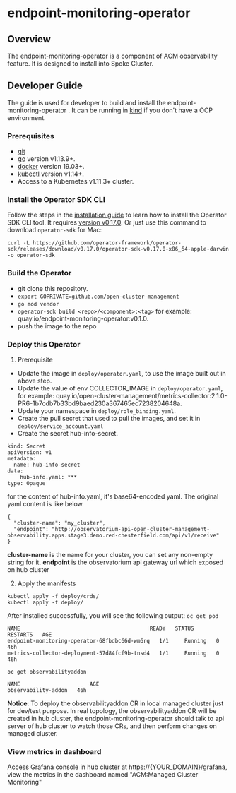 # endpoint-monitoring-operator

## Overview

The endpoint-monitoring-operator is a component of ACM observability feature. It is designed to install into Spoke Cluster.


## Developer Guide
The guide is used for developer to build and install the endpoint-monitoring-operator . It can be running in [kind][install_kind] if you don't have a OCP environment.

### Prerequisites

- [git][git_tool]
- [go][go_tool] version v1.13.9+.
- [docker][docker_tool] version 19.03+.
- [kubectl][kubectl_tool] version v1.14+.
- Access to a Kubernetes v1.11.3+ cluster.

### Install the Operator SDK CLI

Follow the steps in the [installation guide][install_guide] to learn how to install the Operator SDK CLI tool. It requires [version v0.17.0][operator_sdk_v0.17.0].
Or just use this command to download `operator-sdk` for Mac:
```
curl -L https://github.com/operator-framework/operator-sdk/releases/download/v0.17.0/operator-sdk-v0.17.0-x86_64-apple-darwin -o operator-sdk
```

### Build the Operator

- git clone this repository.
- `export GOPRIVATE=github.com/open-cluster-management`
- `go mod vendor`
- `operator-sdk build <repo>/<component>:<tag>` for example: quay.io/endpoint-monitoring-operator:v0.1.0.
- push the image to the repo


### Deploy this Operator

1. Prerequisite
- Update the image in `deploy/operator.yaml`, to use the image built out in above step.
- Update the value of env COLLECTOR_IMAGE in `deploy/operator.yaml`, for example: quay.io/open-cluster-management/metrics-collector:2.1.0-PR6-1b7cdb7b33bd9baed230a367465ec7238204648a.
- Update your namespace in `deploy/role_binding.yaml`.
- Create the pull secret that used to pull the images, and set it in `deploy/service_account.yaml`
- Create the secret hub-info-secret.
```
kind: Secret
apiVersion: v1
metadata:
  name: hub-info-secret
data:
    hub-info.yaml: ***
type: Opaque
``` 
for the content of hub-info.yaml, it's base64-encoded yaml. The original yaml content is like below.
```
{
  "cluster-name": "my_cluster",
  "endpoint": "http://observatorium-api-open-cluster-management-observability.apps.stage3.demo.red-chesterfield.com/api/v1/receive"
}
```
**cluster-name** is the name for your cluster, you can set any non-empty string for it. **endpoint** is the observatorium api gateway url which exposed on hub cluster 

2. Apply the manifests
```
kubectl apply -f deploy/crds/
kubectl apply -f deploy/

```
After installed successfully, you will see the following output:
`oc get pod`
```
NAME                                         READY   STATUS    RESTARTS   AGE
endpoint-monitoring-operator-68fbdbc66d-wm6rq   1/1     Running   0          46h
metrics-collector-deployment-57d84fcf9b-tnsd4   1/1     Running   0          46h
```
`oc get observabilityaddon`
```
NAME                      AGE
observability-addon   46h
```
**Notice**: To deploy the observabilityaddon CR in local managed cluster just for dev/test purpose. In real topology, the observabilityaddon CR will be created in hub cluster, the endpoint-monitoring-operator should talk to api server of hub cluster to watch those CRs, and then perform changes on managed cluster. 

### View metrics in dashboard
Access Grafana console in hub cluster at https://{YOUR_DOMAIN}/grafana, view the metrics in the dashboard named "ACM:Managed Cluster Monitoring"


[install_kind]: https://github.com/kubernetes-sigs/kind
[install_guide]: https://github.com/operator-framework/operator-sdk/blob/master/doc/user/install-operator-sdk.md
[git_tool]:https://git-scm.com/downloads
[go_tool]:https://golang.org/dl/
[docker_tool]:https://docs.docker.com/install/
[kubectl_tool]:https://kubernetes.io/docs/tasks/tools/install-kubectl/
[operator_sdk_v0.17.0]:https://github.com/operator-framework/operator-sdk/releases/tag/v0.17.0
